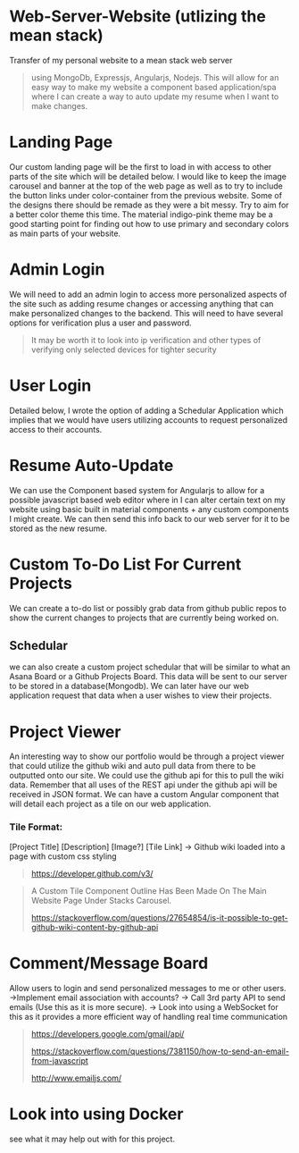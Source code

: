 # Web-Server-Website (utlizing the mean stack)
Transfer of my personal website to a mean stack web server
>using MongoDb, Expressjs, Angularjs, Nodejs.
This will allow for an easy way to make my website a component based application/spa where I can create a way to auto update my resume when I want to make changes.

# Landing Page
Our custom landing page will be the first to load in with access to other parts of the site which will be detailed below. I would like to keep the image carousel and banner at the top of the web page as well as to try to include the button links under color-container from the previous website. Some of the designs there should be remade as they were a bit messy. Try to aim for a better color theme this time. The material indigo-pink theme may be a good starting point for finding out how to use primary and secondary colors as main parts of your website.

# Admin Login
We will need to add an admin login to access more personalized aspects of the site such as adding resume changes or accessing anything that can make personalized changes to the backend. This will need to have several options for verification plus a user and password.
>It may be worth it to look into ip verification and other types of verifying only selected devices for tighter security

# User Login
Detailed below, I wrote the option of adding a Schedular Application which implies that we would have users utilizing accounts to request personalized access to their accounts.

# Resume Auto-Update
We can use the Component based system for Angularjs to allow for a possible javascript based web editor where in I can alter certain text on my website using basic built in material components + any custom components I might create. We can then send this info back to our web server for it to be stored as the new resume.

# Custom To-Do List For Current Projects
We can create a to-do list or possibly grab data from github public repos to show the current changes to projects that are currently being worked on.
## Schedular
we can also create a custom project schedular that will be similar to what an Asana Board or a Github Projects Board. This data will be sent to our server to be stored in a database(Mongodb). We can later have our web application request that data when a user wishes to view their projects.

# Project Viewer
An interesting way to show our portfolio would be through a project viewer that could utilize the github wiki and auto pull data from there to be outputted onto our site. We could use the github api for this to pull the wiki data. Remember that all uses of the REST api under the github api will be received in JSON format. We can have a custom Angular component that will detail each project as a tile on our web application.
### Tile Format:
[Project Title]
[Description]
[Image?]
[Tile Link] -> Github wiki loaded into a page with custom css styling
>https://developer.github.com/v3/

> A Custom Tile Component Outline Has Been Made On The Main Website Page Under Stacks Carousel.
>
>https://stackoverflow.com/questions/27654854/is-it-possible-to-get-github-wiki-content-by-github-api

# Comment/Message Board
Allow users to login and send personalized messages to me or other users. ->Implement email association with accounts?
-> Call 3rd party API to send emails (Use this as it is more secure).
-> Look into using a WebSocket for this as it provides a more efficient way of handling real time communication
>https://developers.google.com/gmail/api/
>
>https://stackoverflow.com/questions/7381150/how-to-send-an-email-from-javascript
>
>http://www.emailjs.com/

# Look into using Docker
see what it may help out with for this project.
